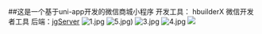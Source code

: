 ##这是一个基于uni-app开发的微信商城小程序
开发工具： hbuilderX 微信开发者工具
后端：[jgServer](https://github.com/No1white/jgServer)
![1.jpg](https://github.com/No1white/jgShop/blob/master/README_files/1.jpg)
![5.jpg](https://i.loli.net/2020/07/05/WucQyHD52COTnVA.jpg))
![3.jpg](https://i.loli.net/2020/07/05/NMp61ZaOVnzH5WP.jpg)
![4.jpg](https://raw.githubusercontent.com/No1white/jgShop/master/static/avatar1.jpg)
![](https://github.com/No1white/jgShop/blob/master/README_files/5.jpg)
